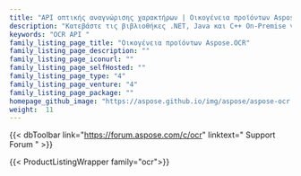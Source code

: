```yaml
---
title: "API οπτικής αναγνώρισης χαρακτήρων | Οικογένεια προϊόντων Aspose.OCR"
description: "Κατεβάστε τις βιβλιοθήκες .NET, Java και C++ On-Premise για να δημιουργήσετε εφαρμογές OCR ικανές να εξάγουν κείμενο από εικόνες σε αγγλικές, γαλλικές και ισπανικές γλώσσες."
keywords: "OCR API "
family_listing_page_title: "Οικογένεια προϊόντων Aspose.OCR"
family_listing_page_description: ""
family_listing_page_iconurl: ""
family_listing_page_selfHosted: ""
family_listing_page_type: "4"
family_listing_page_venture: "4"
family_listing_page_package: ""
homepage_github_image: "https://aspose.github.io/img/aspose/aspose-ocr.png"
weight:  11
---
```


{{< dbToolbar link="https://forum.aspose.com/c/ocr" linktext=" Support Forum " >}}

{{< ProductListingWrapper family="ocr">}}

